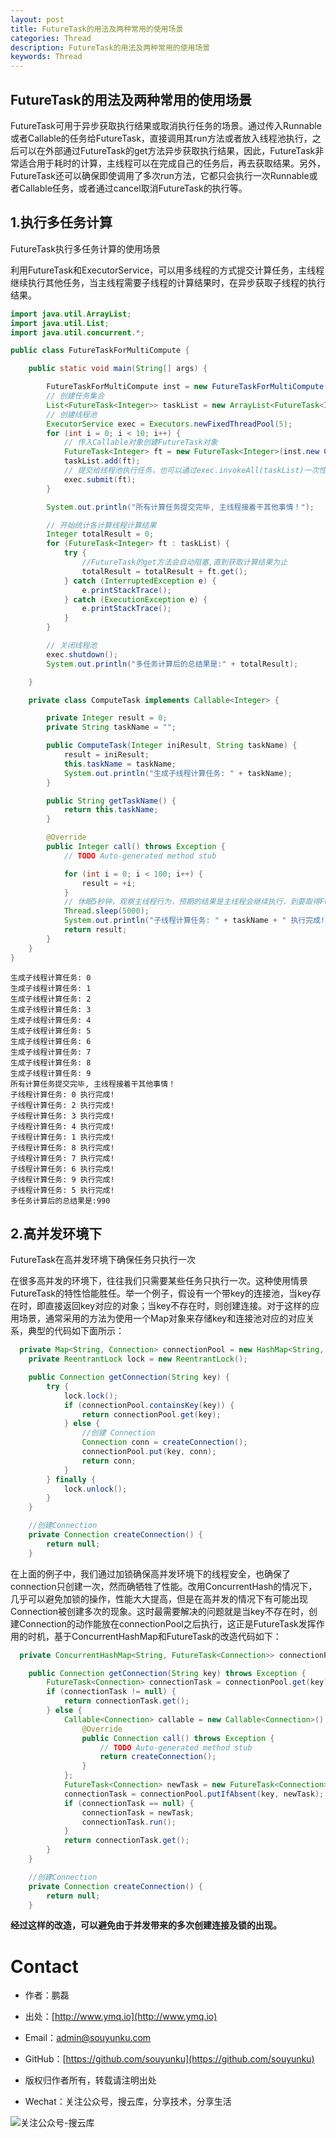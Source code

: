 ```yaml
---
layout: post
title: FutureTask的用法及两种常用的使用场景
categories: Thread
description: FutureTask的用法及两种常用的使用场景
keywords: Thread
---
```

## FutureTask的用法及两种常用的使用场景

FutureTask可用于异步获取执行结果或取消执行任务的场景。通过传入Runnable或者Callable的任务给FutureTask，直接调用其run方法或者放入线程池执行，之后可以在外部通过FutureTask的get方法异步获取执行结果，因此，FutureTask非常适合用于耗时的计算，主线程可以在完成自己的任务后，再去获取结果。另外，FutureTask还可以确保即使调用了多次run方法，它都只会执行一次Runnable或者Callable任务，或者通过cancel取消FutureTask的执行等。


## 1.执行多任务计算

FutureTask执行多任务计算的使用场景

利用FutureTask和ExecutorService，可以用多线程的方式提交计算任务，主线程继续执行其他任务，当主线程需要子线程的计算结果时，在异步获取子线程的执行结果。

```java
import java.util.ArrayList;
import java.util.List;
import java.util.concurrent.*;

public class FutureTaskForMultiCompute {

    public static void main(String[] args) {

        FutureTaskForMultiCompute inst = new FutureTaskForMultiCompute();
        // 创建任务集合
        List<FutureTask<Integer>> taskList = new ArrayList<FutureTask<Integer>>();
        // 创建线程池
        ExecutorService exec = Executors.newFixedThreadPool(5);
        for (int i = 0; i < 10; i++) {
            // 传入Callable对象创建FutureTask对象
            FutureTask<Integer> ft = new FutureTask<Integer>(inst.new ComputeTask(i, "" + i));
            taskList.add(ft);
            // 提交给线程池执行任务，也可以通过exec.invokeAll(taskList)一次性提交所有任务;
            exec.submit(ft);
        }

        System.out.println("所有计算任务提交完毕, 主线程接着干其他事情！");

        // 开始统计各计算线程计算结果
        Integer totalResult = 0;
        for (FutureTask<Integer> ft : taskList) {
            try {
                //FutureTask的get方法会自动阻塞,直到获取计算结果为止
                totalResult = totalResult + ft.get();
            } catch (InterruptedException e) {
                e.printStackTrace();
            } catch (ExecutionException e) {
                e.printStackTrace();
            }
        }

        // 关闭线程池
        exec.shutdown();
        System.out.println("多任务计算后的总结果是:" + totalResult);

    }

    private class ComputeTask implements Callable<Integer> {

        private Integer result = 0;
        private String taskName = "";

        public ComputeTask(Integer iniResult, String taskName) {
            result = iniResult;
            this.taskName = taskName;
            System.out.println("生成子线程计算任务: " + taskName);
        }

        public String getTaskName() {
            return this.taskName;
        }

        @Override
        public Integer call() throws Exception {
            // TODO Auto-generated method stub

            for (int i = 0; i < 100; i++) {
                result = +i;
            }
            // 休眠5秒钟，观察主线程行为，预期的结果是主线程会继续执行，到要取得FutureTask的结果是等待直至完成。
            Thread.sleep(5000);
            System.out.println("子线程计算任务: " + taskName + " 执行完成!");
            return result;
        }
    }
}
```


```
生成子线程计算任务: 0
生成子线程计算任务: 1
生成子线程计算任务: 2
生成子线程计算任务: 3
生成子线程计算任务: 4
生成子线程计算任务: 5
生成子线程计算任务: 6
生成子线程计算任务: 7
生成子线程计算任务: 8
生成子线程计算任务: 9
所有计算任务提交完毕, 主线程接着干其他事情！
子线程计算任务: 0 执行完成!
子线程计算任务: 2 执行完成!
子线程计算任务: 3 执行完成!
子线程计算任务: 4 执行完成!
子线程计算任务: 1 执行完成!
子线程计算任务: 8 执行完成!
子线程计算任务: 7 执行完成!
子线程计算任务: 6 执行完成!
子线程计算任务: 9 执行完成!
子线程计算任务: 5 执行完成!
多任务计算后的总结果是:990
```

## 2.高并发环境下

FutureTask在高并发环境下确保任务只执行一次


在很多高并发的环境下，往往我们只需要某些任务只执行一次。这种使用情景FutureTask的特性恰能胜任。举一个例子，假设有一个带key的连接池，当key存在时，即直接返回key对应的对象；当key不存在时，则创建连接。对于这样的应用场景，通常采用的方法为使用一个Map对象来存储key和连接池对应的对应关系，典型的代码如下面所示：


```java
  private Map<String, Connection> connectionPool = new HashMap<String, Connection>();
    private ReentrantLock lock = new ReentrantLock();

    public Connection getConnection(String key) {
        try {
            lock.lock();
            if (connectionPool.containsKey(key)) {
                return connectionPool.get(key);
            } else {
                //创建 Connection  
                Connection conn = createConnection();
                connectionPool.put(key, conn);
                return conn;
            }
        } finally {
            lock.unlock();
        }
    }

    //创建Connection  
    private Connection createConnection() {
        return null;
    }

```

在上面的例子中，我们通过加锁确保高并发环境下的线程安全，也确保了connection只创建一次，然而确牺牲了性能。改用ConcurrentHash的情况下，几乎可以避免加锁的操作，性能大大提高，但是在高并发的情况下有可能出现Connection被创建多次的现象。这时最需要解决的问题就是当key不存在时，创建Connection的动作能放在connectionPool之后执行，这正是FutureTask发挥作用的时机，基于ConcurrentHashMap和FutureTask的改造代码如下：


```java
  private ConcurrentHashMap<String, FutureTask<Connection>> connectionPool = new ConcurrentHashMap<String, FutureTask<Connection>>();

    public Connection getConnection(String key) throws Exception {
        FutureTask<Connection> connectionTask = connectionPool.get(key);
        if (connectionTask != null) {
            return connectionTask.get();
        } else {
            Callable<Connection> callable = new Callable<Connection>() {
                @Override
                public Connection call() throws Exception {
                    // TODO Auto-generated method stub  
                    return createConnection();
                }
            };
            FutureTask<Connection> newTask = new FutureTask<Connection>(callable);
            connectionTask = connectionPool.putIfAbsent(key, newTask);
            if (connectionTask == null) {
                connectionTask = newTask;
                connectionTask.run();
            }
            return connectionTask.get();
        }
    }

    //创建Connection  
    private Connection createConnection() {
        return null;
    }
```

**经过这样的改造，可以避免由于并发带来的多次创建连接及锁的出现。**

# Contact

 - 作者：鹏磊  
 - 出处：[http://www.ymq.io](http://www.ymq.io)  
 - Email：[admin@souyunku.com](admin@souyunku.com)  
 - GitHub：[https://github.com/souyunku](https://github.com/souyunku)  
   
 - 版权归作者所有，转载请注明出处
 - Wechat：关注公众号，搜云库，分享技术，分享生活
 
![关注公众号-搜云库](http://www.ymq.io/images/souyunku.png "搜云库")


